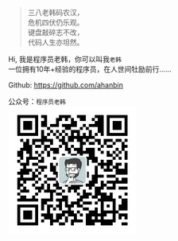 > 三八老韩码农汉，  
危机四伏仍乐观。  
键盘敲碎志不改，  
代码人生亦坦然。

Hi, 我是程序员老韩，你可以叫我`老韩`  
一位拥有10年+经验的程序员，在人世间牡励前行……


Github: https://github.com/ahanbin

公众号：`程序员老韩`  
![公众号二维码][1]  

[1]: /image/wechat_qrcode.jpg